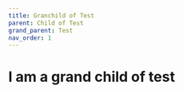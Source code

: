 ```yaml
---
title: Granchild of Test
parent: Child of Test
grand_parent: Test
nav_order: 1
---
```


# I am a grand child of test
